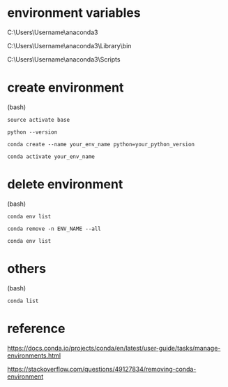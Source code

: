 # environment variables

C:\Users\Username\anaconda3

C:\Users\Username\anaconda3\Library\bin

C:\Users\Username\anaconda3\Scripts

# create environment

(bash)

    source activate base

    python --version

    conda create --name your_env_name python=your_python_version

    conda activate your_env_name

# delete environment

(bash)

    conda env list

    conda remove -n ENV_NAME --all

    conda env list

# others

(bash)

    conda list
    

# reference

https://docs.conda.io/projects/conda/en/latest/user-guide/tasks/manage-environments.html

https://stackoverflow.com/questions/49127834/removing-conda-environment
